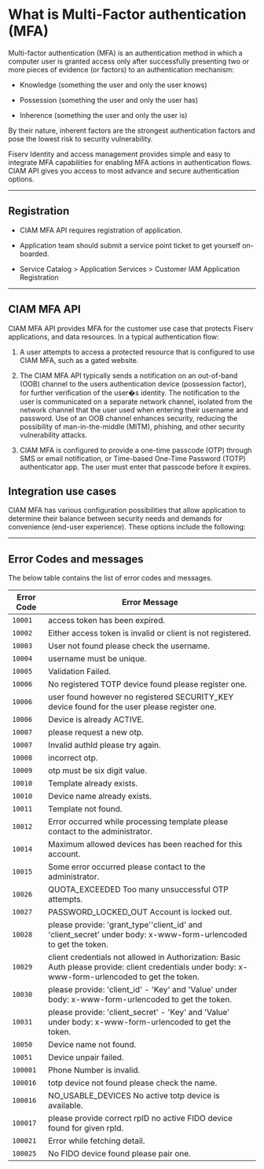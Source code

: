 # What is Multi-Factor authentication (MFA)  

Multi-factor authentication (MFA) is an authentication method in which a computer user is granted access only after successfully presenting two or more pieces of evidence (or factors) to an authentication mechanism:  


- Knowledge (something the user and only the user knows)  

- Possession (something the user and only the user has)  

- Inherence (something the user and only the user is)  

By their nature, inherent factors are the strongest authentication factors and pose the lowest risk to security vulnerability.  

Fiserv Identity and access management  provides  simple and easy to integrate MFA  capabilities for enabling MFA actions in authentication flows. CIAM API gives you access to  most advance and secure authentication options.  

---  

## Registration 

- CIAM MFA API requires registration of application.

- Application team should submit a service point ticket to get yourself on-boarded.

- Service Catalog > Application Services > Customer IAM Application Registration

---

## CIAM MFA API  

CIAM MFA API provides MFA for the customer use case that protects Fiserv applications, and data resources. In a typical authentication flow:  

1. A user attempts to access a protected resource that is configured to use CIAM MFA, such as a gated website.  

2. The CIAM MFA API typically sends a notification on an out-of-band (OOB) channel to the users authentication device (possession factor), for further verification of the user�s identity. The notification to the user is communicated on a separate network channel, isolated from the network channel that the user used when entering their username and password. Use of an OOB channel enhances security, reducing the possibility of man-in-the-middle (MITM), phishing, and other security vulnerability attacks.  

3. CIAM MFA is configured to provide a one-time passcode (OTP) through SMS  or email notification, or Time-based One-Time Password (TOTP) authenticator app. The user must enter that passcode before it expires.  



## Integration use cases  

CIAM MFA has various configuration possibilities that allow application to determine their balance between security needs and demands for convenience (end-user experience). These options include the following:

<!-- type: row -->

<!-- type: card
title: MFA using SMS or Email
description: CIAM MFA API allows application to use Email ar SMS as authetnication factor.
link: ?path=docs/ciam-mfa/SMS-EMAIL.md
-->

<!-- type: card
title:  MFA using TOTP
description:  CIAM MFA API allows application to use Modern TOTP  authentication..
link: ?path=docs/ciam-mfa/TOTP.md
-->

<!-- type: card
title: MFA using Yubikey
description: Allows used to authenticate using hardware token device.
link: ?path=docs/ciam-mfa/yubikey.md
-->

<!-- type: row-end -->

---

## Error Codes and messages

The below table contains the list of error codes and messages.

| Error Code | Error Message |
| ---------- | ------------- |
| `10001` | access token has been expired. |
| `10002` | Either access token is invalid or client is not registered. |
| `10003` | User not found please check the username. |
| `10004` | username must be unique. |
| `10005` | Validation Failed. |
| `10006` | No registered TOTP device found please register one. |
| `10006` | user found however no registered SECURITY_KEY device found for the user please register one. |
| `10006` | Device is already ACTIVE. |
| `10007` | please request a new otp. |
| `10007` | Invalid authId please try again. |
| `10008` | incorrect otp. |
| `10009` | otp must be six digit value. |
| `10010` | Template already exists. |
| `10010` | Device name already exists. |
| `10011` | Template not found. |
| `10012` | Error occurred while processing template please contact to the administrator. |
| `10014` | Maximum allowed devices has been reached for this account. |
| `10015` | Some error occurred please contact to the administrator. |
| `10026` | QUOTA_EXCEEDED Too many unsuccessful OTP attempts. |
| `10027` | PASSWORD_LOCKED_OUT Account is locked out. |
| `10028` | please provide: 'grant_type''client_id' and 'client_secret' under body: x-www-form-urlencoded to get the token. |
| `10029` | client credentials not allowed in Authorization: Basic Auth please provide: client credentials under body: x-www-form-urlencoded to get the token. |
| `10030` | please provide: 'client_id' - 'Key' and 'Value' under body: x-www-form-urlencoded to get the token. |
| `10031` | please provide: 'client_secret' - 'Key' and 'Value' under body: x-www-form-urlencoded to get the token. |
| `10050` | Device name not found. |
| `10051` | Device unpair failed. |
| `100001` | Phone Number is invalid. |
| `100016` | totp device not found please check the name. |
| `100016` | NO_USABLE_DEVICES No active totp device is available. |
| `100017` | please provide correct rpID no active FIDO device found for given rpId. |
| `100021` | Error while fetching detail. |
| `100025` | No FIDO device found please pair one. |
